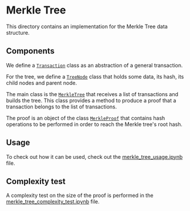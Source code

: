 # Merkle Tree

This directory contains an implementation for the Merkle Tree data structure.

## Components

We define a [`Transaction`](transaction.py) class as an abstraction of a general transaction.

For the tree, we define a [`TreeNode`](tree_node.py) class that holds some data, its hash, its child nodes and parent node.

The main class is the [`MerkleTree`](merkle_tree.py) that receives a list of transactions and builds the tree. This class provides a method to produce a proof that a transaction belongs to the list of transactions.

The proof is an object of the class [`MerkleProof`](merkle_tree_proof.py) that contains hash operations to be performed in order to reach the Merkle tree's root hash.

## Usage

To check out how it can be used, check out the [merkle_tree_usage.ipynb](./merkle_tree_usage.ipynb) file.

## Complexity test

A complexity test on the size of the proof is performed in the [merkle_tree_complexity_test.ipynb](./merkle_tree_complexity_test.ipynb) file.